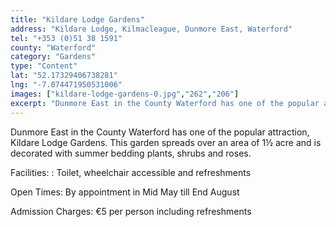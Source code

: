 ```yaml
---
title: "Kildare Lodge Gardens"
address: "Kildare Lodge, Kilmacleague, Dunmore East, Waterford"
tel: "+353 (0)51 38 1591"
county: "Waterford"
category: "Gardens"
type: "Content"
lat: "52.17329406738281"
lng: "-7.074471950531006"
images: ["kildare-lodge-gardens-0.jpg","262","206"]
excerpt: "Dunmore East in the County Waterford has one of the popular attraction, Kildare Lodge Gardens. This garden spreads over an area of 1&frac12; acre and..."
---
```

<p>Dunmore East in the County Waterford has one of the popular attraction, Kildare Lodge Gardens. This garden spreads over an area of 1&frac12; acre and is decorated with summer bedding plants, shrubs and roses. </p>  
    <p>Facilities: :  Toilet, wheelchair accessible and refreshments</p> 
    <p>Open Times:  By appointment in Mid May till End August</p> 
    <p>Admission Charges:  &euro;5 per person including refreshments</p>